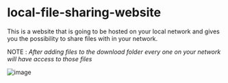 # local-file-sharing-website
This is a website that is going to be hosted on your local network and gives you the possibility to share files with in your network.


NOTE : *After adding files to the *download* folder every one on your network will have access to those files*


<file>![image](https://github.com/BulletCrystal/local-file-sharing-website/assets/147440293/dcfe151e-4769-45c3-9ffc-67defde470a3)
</file>
